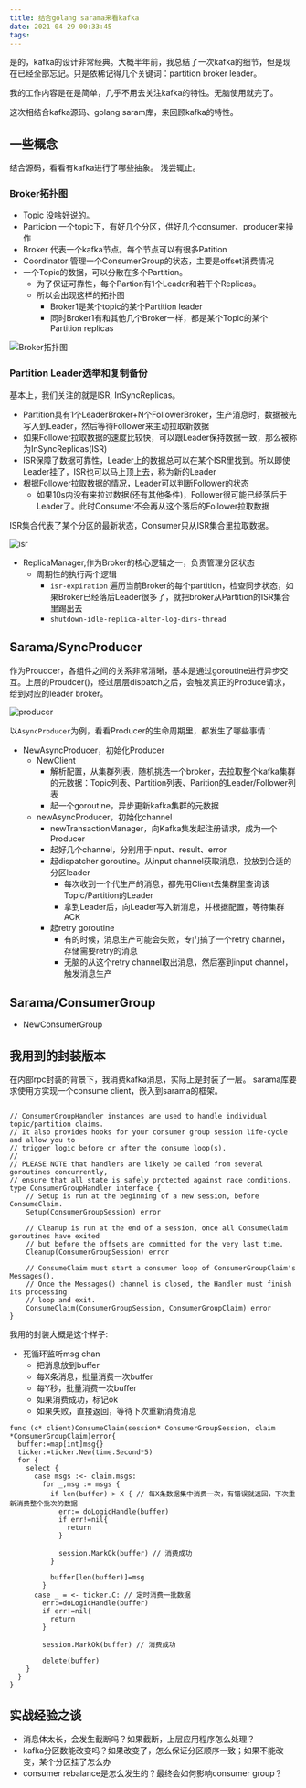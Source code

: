 ```yaml
---
title: 结合golang sarama来看kafka
date: 2021-04-29 00:33:45
tags:
---
```


是的，kafka的设计非常经典。大概半年前，我总结了一次kafka的细节，但是现在已经全部忘记。只是依稀记得几个关键词：partition broker leader。

我的工作内容是在是简单，几乎不用去关注kafka的特性。无脑使用就完了。

这次相结合kafka源码、golang saram库，来回顾kafka的特性。

## 一些概念

结合源码，看看有kafka进行了哪些抽象。 浅尝辄止。

### Broker拓扑图

* Topic 没啥好说的。
* Particion 一个topic下，有好几个分区，供好几个consumer、producer来操作
* Broker  代表一个kafka节点。每个节点可以有很多Patition
* Coordinator 管理一个ConsumerGroup的状态，主要是offset消费情况
* 一个Topic的数据，可以分散在多个Partition。
  * 为了保证可靠性，每个Partion有1个Leader和若干个Replicas。
  * 所以会出现这样的拓扑图
    * Broker1是某个topic的某个Partition leader
    * 同时Broker1有和其他几个Broker一样，都是某个Topic的某个Partition replicas

![Broker拓扑图](/pics/kafka_broker_topic_partition.png)

### Partition Leader选举和复制备份

基本上，我们关注的就是ISR, InSyncReplicas。
  * Partition具有1个LeaderBroker+N个FollowerBroker，生产消息时，数据被先写入到Leader，然后等待Follower来主动拉取新数据
  * 如果Follower拉取数据的速度比较快，可以跟Leader保持数据一致，那么被称为InSyncReplicas(ISR)
  * ISR保障了数据可靠性，Leader上的数据总可以在某个ISR里找到。所以即使Leader挂了，ISR也可以马上顶上去，称为新的Leader
  * 根据Follower拉取数据的情况，Leader可以判断Follower的状态
    * 如果10s内没有来拉过数据(还有其他条件)，Follower很可能已经落后于Leader了。此时Consumer不会再从这个落后的Follower拉取数据
  
ISR集合代表了某个分区的最新状态，Consumer只从ISR集合里拉取数据。

![isr](/pics/kafka_isr.png)

* ReplicaManager,作为Broker的核心逻辑之一，负责管理分区状态
  * 周期性的执行两个逻辑
    * `isr-expiration` 遍历当前Broker的每个partition，检查同步状态，如果Broker已经落后Leader很多了，就把broker从Partition的ISR集合里踢出去
    * `shutdown-idle-replica-alter-log-dirs-thread`


## Sarama/SyncProducer

作为Proudcer，各组件之间的关系非常清晰，基本是通过goroutine进行异步交互。上层的Proudcer()，经过层层dispatch之后，会触发真正的Produce请求，给到对应的leader broker。

![producer](/pics/kafka_producer_sarama_brokers.png)

以`AsyncProducer`为例，看看Producer的生命周期里，都发生了哪些事情：
* NewAsyncProducer，初始化Producer
  * NewClient
    * 解析配置，从集群列表，随机挑选一个broker，去拉取整个kafka集群的元数据：Topic列表、Partition列表、Parition的Leader/Follower列表
    * 起一个goroutine，异步更新kafka集群的元数据 
  * newAsyncProducer，初始化channel
    * newTransactionManager，向Kafka集发起注册请求，成为一个Producer
    * 起好几个channel，分别用于input、result、error 
    * 起dispatcher goroutine。从input channel获取消息，投放到合适的分区leader
      * 每次收到一个代生产的消息，都先用Client去集群里查询该Topic/Partition的Leader
      * 拿到Leader后，向Leader写入新消息，并根据配置，等待集群ACK
    * 起retry goroutine
      * 有的时候，消息生产可能会失败，专门搞了一个retry channel，存储需要retry的消息
      * 无脑的从这个retry channel取出消息，然后塞到input channel，触发消息生产

## Sarama/ConsumerGroup

* NewConsumerGroup

## 我用到的封装版本

在内部rpc封装的背景下，我消费kafka消息，实际上是封装了一层。 sarama库要求使用方实现一个consume client，嵌入到sarama的框架。

```golang

// ConsumerGroupHandler instances are used to handle individual topic/partition claims.
// It also provides hooks for your consumer group session life-cycle and allow you to
// trigger logic before or after the consume loop(s).
//
// PLEASE NOTE that handlers are likely be called from several goroutines concurrently,
// ensure that all state is safely protected against race conditions.
type ConsumerGroupHandler interface {
	// Setup is run at the beginning of a new session, before ConsumeClaim.
	Setup(ConsumerGroupSession) error

	// Cleanup is run at the end of a session, once all ConsumeClaim goroutines have exited
	// but before the offsets are committed for the very last time.
	Cleanup(ConsumerGroupSession) error

	// ConsumeClaim must start a consumer loop of ConsumerGroupClaim's Messages().
	// Once the Messages() channel is closed, the Handler must finish its processing
	// loop and exit.
	ConsumeClaim(ConsumerGroupSession, ConsumerGroupClaim) error
}

```

我用的封装大概是这个样子:

* 死循环监听msg chan
  * 把消息放到buffer
  * 每X条消息，批量消费一次buffer
  * 每Y秒，批量消费一次buffer
  * 如果消费成功，标记ok
  * 如果失败，直接返回，等待下次重新消费消息
  
```golang
func (c* client)ConsumeClaim(session* ConsumerGroupSession, claim *ConsumerGroupClaim)error{
  buffer:=map[int]msg{}
  ticker:=ticker.New(time.Second*5)
  for {
    select {
      case msgs :<- claim.msgs:
        for _,msg := msgs {
          if len(buffer) > X { // 每X条数据集中消费一次，有错误就返回，下次重新消费整个批次的数据
            err:= doLogicHandle(buffer)
            if err!=nil{
              return 
            }

            session.MarkOk(buffer) // 消费成功
          }

          buffer[len(buffer)]=msg
        }
      case _ = <- ticker.C: // 定时消费一批数据
        err:=doLogicHandle(buffer)
        if err!=nil{
          return
        }

        session.MarkOk(buffer) // 消费成功

        delete(buffer)
    }
  }
}

```


## 实战经验之谈

* 消息体太长，会发生截断吗？如果截断，上层应用程序怎么处理？
* kafka分区数能改变吗？如果改变了，怎么保证分区顺序一致；如果不能改变，某个分区挂了怎么办
* consumer rebalance是怎么发生的？最终会如何影响consumer group？